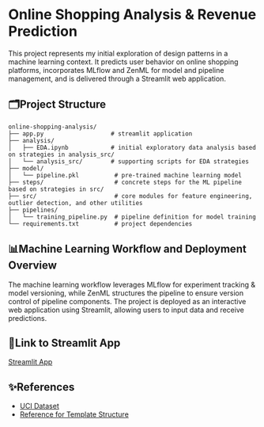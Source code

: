 # Online Shopping Analysis & Revenue Prediction

This project represents my initial exploration of design patterns in a machine learning context. It predicts user behavior on online shopping platforms, incorporates MLflow and ZenML for model and pipeline management, and is delivered through a Streamlit web application.

## 🗂️Project Structure
```
online-shopping-analysis/
├── app.py                   # streamlit application
├── analysis/
│   ├── EDA.ipynb            # initial exploratory data analysis based on strategies in analysis_src/
│   └── analysis_src/        # supporting scripts for EDA strategies
├── model/
│   └── pipeline.pkl          # pre-trained machine learning model
├── steps/                    # concrete steps for the ML pipeline based on strategies in src/
├── src/                      # core modules for feature engineering, outlier detection, and other utilities
├── pipelines/
│   └── training_pipeline.py  # pipeline definition for model training
└── requirements.txt          # project dependencies
```
## 📊Machine Learning Workflow and Deployment Overview
The machine learning workflow leverages MLflow for experiment tracking & model versioning, while ZenML structures the pipeline to ensure version control of pipeline components. 
The project is deployed as an interactive web application using Streamlit, allowing users to input data and receive predictions.

## 🔗Link to Streamlit App
[Streamlit App](https://online-shopping-analysis.streamlit.app/)

## ✨References 
- [UCI Dataset](https://archive.ics.uci.edu/dataset/468/online%2Bshoppers%2Bpurchasing%2Bintention%2Bdataset?)
- [Reference for Template Structure](https://github.com/vn33/MLOps_House-Price-Prediction-using-ZenML-and-MLflow?utm_source=chatgpt.com)
